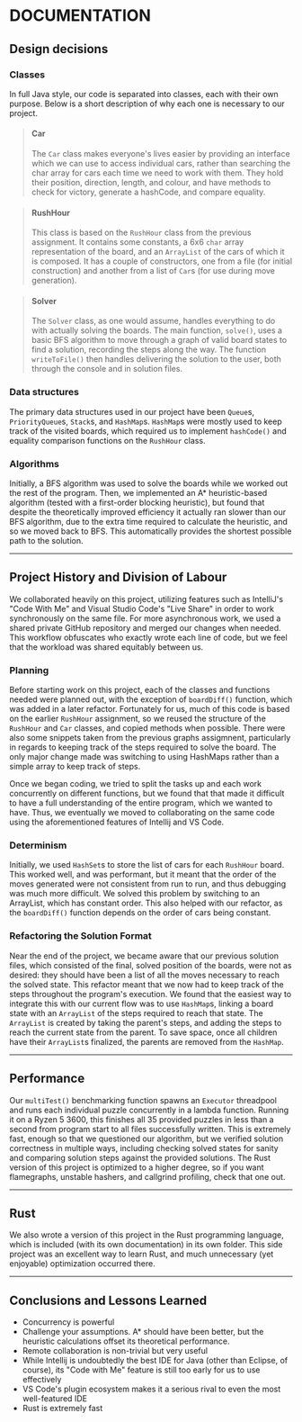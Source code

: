 # DOCUMENTATION

## Design decisions
### Classes
In full Java style, our code is separated into classes, each with their own purpose. Below is a short description of why each one is necessary to our project.

>#### <b>Car</b>
>The `Car` class makes everyone's lives easier by providing an interface which we can use to access individual cars, rather than searching the char array for cars each time we need to work with them. They hold their position, direction, length, and colour, and have methods to check for victory, generate a hashCode, and compare equality.

>#### <b>RushHour</b>
>This class is based on the `RushHour` class from the previous assignment. It contains some constants, a 6x6 `char` array representation of the board, and an `ArrayList` of the cars of which it is composed. It has a couple of constructors, one from a file (for initial construction) and another from a list of `Car`s (for use during move generation).

>#### <b>Solver</b>
>The `Solver` class, as one would assume, handles everything to do with actually solving the boards. The main function, `solve()`, uses a basic BFS algorithm to move through a graph of valid board states to find a solution, recording the steps along the way. The function `writeToFile()` then handles delivering the solution to the user, both through the console and in solution files.

### Data structures
The primary data structures used in our project have been `Queue`s, `PriorityQueue`s, `Stack`s, and `HashMap`s. `HashMap`s were mostly used to keep track of the visited boards, which required us to implement `hashCode()` and equality comparison functions on the `RushHour` class.

### Algorithms
Initially, a BFS algorithm was used to solve the boards while we worked out the rest of the program. Then, we implemented an A* heuristic-based algorithm (tested with a first-order blocking heuristic), but found that despite the theoretically improved efficiency it actually ran slower than our BFS algorithm, due to the extra time required to calculate the heuristic, and so we moved back to BFS. This automatically provides the shortest possible path to the solution.

***

## Project History and Division of Labour
We collaborated heavily on this project, utilizing features such as IntelliJ's "Code With Me" and Visual Studio Code's "Live Share" in order to work synchronously on the same file. For more asynchronous work, we used a shared private GitHub repository and merged our changes when needed. This workflow obfuscates who exactly wrote each line of code, but we feel that the workload was shared equitably between us.

### Planning
Before starting work on this project, each of the classes and functions needed were planned out, with the exception of `boardDiff()` function, which was added in a later refactor. Fortunately for us, much of this code is based on the earlier `RushHour` assignment, so we reused the structure of the `RushHour` and `Car` classes, and copied methods when possible. There were also some snippets taken from the previous graphs assigmnent, particularly in regards to keeping track of the steps required to solve the board. The only major change made was switching to using HashMaps rather than a simple array to keep track of steps.

Once we began coding, we tried to split the tasks up and each work concurrently on different functions, but we found that that made it difficult to have a full understanding of the entire program, which we wanted to have. Thus, we eventually we moved to collaborating on the same code using the aforementioned features of Intellij and VS Code.

### Determinism
Initially, we used `HashSet`s to store the list of cars for each `RushHour` board. This worked well, and was performant, but it meant that the order of the moves generated were not consistent from run to run, and thus debugging was much more difficult. We solved this problem by switching to an ArrayList, which has constant order. This also helped with our refactor, as the `boardDiff()` function depends on the order of cars being constant.

### Refactoring the Solution Format
Near the end of the project, we became aware that our previous solution files, which consisted of the final, solved position of the boards, were not as desired: they should have been a list of all the moves necessary to reach the solved state. This refactor meant that we now had to keep track of the steps throughout the program's execution. We found that the easiest way to integrate this with our current flow was to use `HashMap`s, linking a board state with an `ArrayList` of the steps required to reach that state. The `ArrayList` is created by taking the parent's steps, and adding the steps to reach the current state from the parent. To save space, once all children have their `ArrayList`s finalized, the parents are removed from the `HashMap`.

***

## Performance
Our `multiTest()` benchmarking function spawns an `Executor` threadpool and runs each individual puzzle concurrently in a lambda function. Running it on a Ryzen 5 3600, this finishes all 35 provided puzzles in less than a second from program start to all files successfully written. This is extremely fast, enough so that we questioned our algorithm, but we verified solution correctness in multiple ways, including checking solved states for sanity and comparing solution steps against the provided solutions. The Rust version of this project is optimized to a higher degree, so if you want flamegraphs, unstable hashers, and callgrind profiling, check that one out.

***

## Rust
We also wrote a version of this project in the Rust programming language, which is included (with its own documentation) in its own folder. This side project was an excellent way to learn Rust, and much unnecessary (yet enjoyable) optimization occurred there.

***

## Conclusions and Lessons Learned
- Concurrency is powerful
- Challenge your assumptions. A* should have been better, but the heuristic calculations offset its theoretical performance.
- Remote collaboration is non-trivial but very useful
- While Intellij is undoubtedly the best IDE for Java (other than Eclipse, of course), its "Code with Me" feature is still too early for us to use effectively
- VS Code's plugin ecosystem makes it a serious rival to even the most well-featured IDE
- Rust is extremely fast
